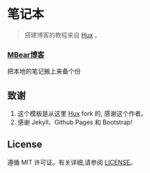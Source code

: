# 笔记本

> 搭建博客的教程来自 [Hux](https://github.com/Huxpro/huxpro.github.io) 。
> 

### [MBear博客](http://mbear.top)

把本地的笔记搬上来备个份

## 致谢

1. 这个模板是从这里 [Hux](https://github.com/Huxpro/huxpro.github.io) fork 的, 感谢这个作者。 
2. 感谢 Jekyll、Github Pages 和 Bootstrap!

## License

遵循 MIT 许可证。有关详细,请参阅 [LICENSE](https://github.com/qiubaiying/qiubaiying.github.io/blob/master/LICENSE)。


